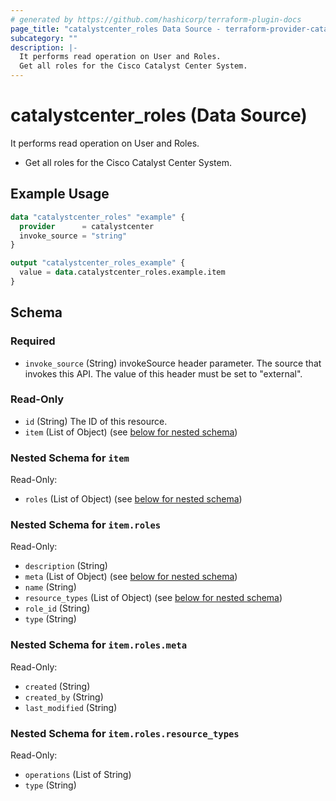 ```yaml
---
# generated by https://github.com/hashicorp/terraform-plugin-docs
page_title: "catalystcenter_roles Data Source - terraform-provider-catalystcenter"
subcategory: ""
description: |-
  It performs read operation on User and Roles.
  Get all roles for the Cisco Catalyst Center System.
---
```


# catalystcenter_roles (Data Source)

It performs read operation on User and Roles.

- Get all roles for the Cisco Catalyst Center System.

## Example Usage

```terraform
data "catalystcenter_roles" "example" {
  provider      = catalystcenter
  invoke_source = "string"
}

output "catalystcenter_roles_example" {
  value = data.catalystcenter_roles.example.item
}
```

<!-- schema generated by tfplugindocs -->
## Schema

### Required

- `invoke_source` (String) invokeSource header parameter. The source that invokes this API. The value of this header must be set to "external".

### Read-Only

- `id` (String) The ID of this resource.
- `item` (List of Object) (see [below for nested schema](#nestedatt--item))

<a id="nestedatt--item"></a>
### Nested Schema for `item`

Read-Only:

- `roles` (List of Object) (see [below for nested schema](#nestedobjatt--item--roles))

<a id="nestedobjatt--item--roles"></a>
### Nested Schema for `item.roles`

Read-Only:

- `description` (String)
- `meta` (List of Object) (see [below for nested schema](#nestedobjatt--item--roles--meta))
- `name` (String)
- `resource_types` (List of Object) (see [below for nested schema](#nestedobjatt--item--roles--resource_types))
- `role_id` (String)
- `type` (String)

<a id="nestedobjatt--item--roles--meta"></a>
### Nested Schema for `item.roles.meta`

Read-Only:

- `created` (String)
- `created_by` (String)
- `last_modified` (String)


<a id="nestedobjatt--item--roles--resource_types"></a>
### Nested Schema for `item.roles.resource_types`

Read-Only:

- `operations` (List of String)
- `type` (String)
